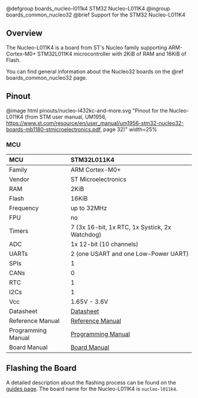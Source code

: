 @defgroup    boards_nucleo-l011k4 STM32 Nucleo-L011K4
@ingroup     boards_common_nucleo32
@brief       Support for the STM32 Nucleo-L011K4

## Overview

The Nucleo-L011K4 is a board from ST's Nucleo family supporting ARM-Cortex-M0+
STM32L011K4 microcontroller with 2KiB of RAM and 16KiB of Flash.

You can find general information about the Nucleo32 boards on the
@ref boards_common_nucleo32 page.

## Pinout

@image html pinouts/nucleo-l432kc-and-more.svg "Pinout for the Nucleo-L011K4 (from STM user manual, UM1956, https://www.st.com/resource/en/user_manual/um1956-stm32-nucleo32-boards-mb1180-stmicroelectronics.pdf, page 32)" width=25%

### MCU

| MCU        |    STM32L011K4      |
|:---------- |:------------------- |
| Family     | ARM Cortex-M0+      |
| Vendor     | ST Microelectronics |
| RAM        | 2KiB                |
| Flash      | 16KiB               |
| Frequency  | up to 32MHz         |
| FPU        | no                  |
| Timers     | 7 (3x 16-bit, 1x RTC, 1x Systick, 2x Watchdog) |
| ADC        | 1x 12-bit (10 channels) |
| UARTs      | 2 (one USART and one Low-Power UART) |
| SPIs       | 1                   |
| CANs       | 0                   |
| RTC        | 1                   |
| I2Cs       | 1                   |
| Vcc        | 1.65V - 3.6V        |
| Datasheet  | [Datasheet](https://www.st.com/resource/en/datasheet/stm32l011k4.pdf) |
| Reference Manual | [Reference Manual](https://www.st.com/resource/en/reference_manual/rm0377-ultralowpower-stm32l0x1-advanced-armbased-32bit-mcus-stmicroelectronics.pdf) |
| Programming Manual | [Programming Manual](https://www.st.com/resource/en/programming_manual/pm0223-stm32-cortexm0-mcus-programming-manual-stmicroelectronics.pdf) |
| Board Manual | [Board Manual](https://www.st.com/resource/en/user_manual/um1956-stm32-nucleo32-boards-mb1180-stmicroelectronics.pdf) |

## Flashing the Board

A detailed description about the flashing process can be found on the
[guides page](https://guide.riot-os.org/board_specific/stm32/).
The board name for the Nucleo-L011K4 is `nucleo-l011k4`.
